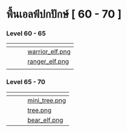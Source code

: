 # พื้นเอลฟ์ปกปักษ์ \[ 60 - 70 ]

### Level 60 - 65 <a href="#level-1-5" id="level-1-5"></a>

<table data-view="cards"><thead><tr><th></th><th></th><th></th><th data-hidden data-card-cover data-type="files"></th></tr></thead><tbody><tr><td></td><td></td><td></td><td><a href="../.gitbook/assets/warrior_elf.png">warrior_elf.png</a></td></tr><tr><td></td><td></td><td></td><td><a href="../.gitbook/assets/ranger_elf.png">ranger_elf.png</a></td></tr><tr><td></td><td></td><td></td><td></td></tr></tbody></table>

### Level 65 - 70 <a href="#level-1-5" id="level-1-5"></a>

<table data-view="cards"><thead><tr><th></th><th></th><th></th><th data-hidden data-card-cover data-type="files"></th></tr></thead><tbody><tr><td></td><td></td><td></td><td><a href="../.gitbook/assets/mini_tree.png">mini_tree.png</a></td></tr><tr><td></td><td></td><td></td><td><a href="../.gitbook/assets/tree.png">tree.png</a></td></tr><tr><td></td><td></td><td></td><td><a href="../.gitbook/assets/bear_elf.png">bear_elf.png</a></td></tr></tbody></table>
